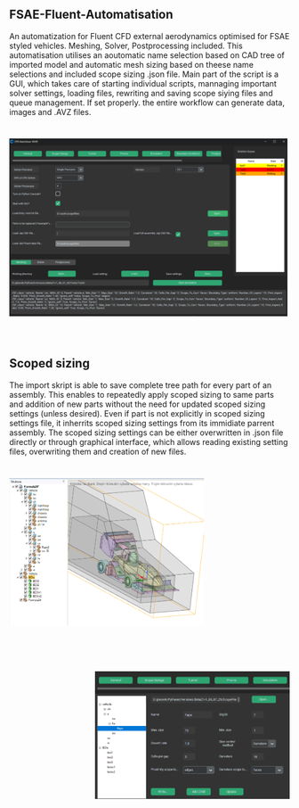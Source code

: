 FSAE-Fluent-Automatisation
----------------------
An automatization for Fluent CFD external aerodynamics optimised for FSAE styled vehicles. Meshing, Solver, Postprocessing included.
This automatisation utilises an aoutomatic name selection based on CAD tree of imported model and automatic mesh sizing based on theese name selections and included scope sizing .json file. Main part of the script is a GUI, which takes care of starting individual scripts, mannaging important solver settings, loading files, rewriting and saving scope siying files and queue management. If set properly. the entire workflow can generate data, images and .AVZ files.

<h1 align="left">
<img src="/doc/source/Main_menu.png" width="500">
</h1><br>

Scoped sizing
----------------------

The import skript is able to save complete tree path for every part of an assembly. This enables to repeatedly apply scoped sizing to same parts and addition of new parts without the need for updated scoped sizing settings (unless desired). Even if part is not explicitly in scoped sizing settings file, it inherrits scoped sizing settings from its immidiate parrent assembly. The scoped sizing settings can be either overwritten in .json file directly or through graphical interface, which allows reading existing setting files, overwriting them and creation of new files.

<h1 align="left">
<img src="/doc/source/CAD_tree.png" width="350">
</h1><br>

<h1 align="right">
<img src="/doc/source/Scope_sizing.png" width="350">
</h1><br>
